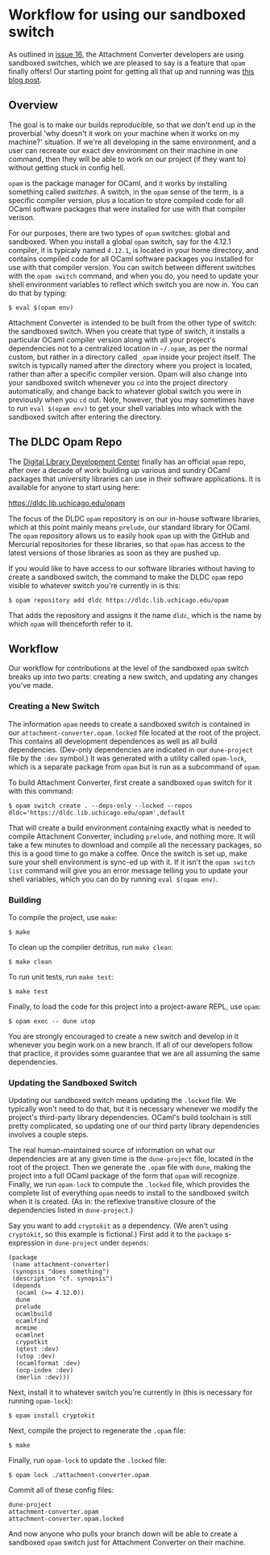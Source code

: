 # Workflow for using our sandboxed switch

As outlined in [issue
16](https://github.com/uchicago-library/attachment-converter/issues/16),
the Attachment Converter developers are using sandboxed switches,
which we are pleased to say is a feature that `opam` finally offers!
Our starting point for getting all that up and running was [this blog
post](https://khady.info/opam-sandbox.html).

## Overview

The goal is to make our builds reproducible, so that we don't end up
in the proverbial 'why doesn't it work on your machine when it works
on my machine?' situation.  If we're all developing in the same
environment, and a user can recreate our exact dev environment on
their machine in one command, then they will be able to work on our
project (if they want to) without getting stuck in config hell.

`opam` is the package manager for OCaml, and it works by installing
something called _switches_.  A switch, in the `opam` sense of the
term, is a specific compiler version, plus a location to store
compiled code for all OCaml software packages that were installed for
use with that compiler verison.

For our purposes, there are two types of `opam` switches: global and
sandboxed.  When you install a global `opam` switch, say for the
4.12.1 compiler, it is typicaly named `4.12.1`, is located in your
home directory, and contains compiled code for all OCaml software
packages you installed for use with that compiler version.  You can
switch between different switches with the `opam switch` command, and
when you do, you need to update your shell environment variables to
reflect which switch you are now in.  You can do that by typing:

```
$ eval $(opam env)
```

Attachment Converter is intended to be built from the other type of
switch: the sandboxed switch.  When you create that type of switch, it
installs a particular OCaml compiler version along with all your
project's dependencies not to a centralized location in `~/.opam`, as
per the normal custom, but rather in a directory called `_opam` inside
your project itself.  The switch is typically named after the
directory where you project is located, rather than after a specific
compiler version.  Opam will also change into your sandboxed switch
whenever you `cd` into the project directory automatically, and change
back to whatever global switch you were in previously when you `cd`
out.  Note, however, that you may sometimes have to run `eval $(opam
env)` to get your shell variables into whack with the sandboxed switch
after entering the directory.

## The DLDC Opam Repo

The [Digital Library Development
Center](https://uchicago-library.github.io/) finally has an official
`opam` repo, after over a decade of work building up various and
sundry OCaml packages that university libraries can use in their
software applications.  It is available for anyone to start using
here:

https://dldc.lib.uchicago.edu/opam

The focus of the DLDC `opam` repository is on our in-house software
libraries, which at this point mainly means `prelude`, our standard
library for OCaml.  The `opam` repository allows us to easily hook
`opam` up with the GitHub and Mercurial repositories for these
libraries, so that `opam` has access to the latest versions of those
libraries as soon as they are pushed up.

If you would like to have access to our software libraries without
having to create a sandboxed switch, the command to make the DLDC
`opam` repo visible to whatever switch you're currently in is this:

```
$ opam repository add dldc https://dldc.lib.uchicago.edu/opam
```

That adds the repository and assigns it the name `dldc`, which is the
name by which `opam` will thenceforth refer to it.

## Workflow

Our workflow for contributions at the level of the sandboxed `opam`
switch breaks up into two parts: creating a new switch, and updating
any changes you've made.

### Creating a New Switch

The information `opam` needs to create a sandboxed switch is contained
in our `attachment-converter.opam.locked` file located at the root of
the project.  This contains all development dependences as well as all
build dependencies.  (Dev-only dependencies are indicated in our
`dune-project` file by the `:dev` symbol.)  It was generated with a
utility called `opam-lock`, which is a separate package from `opam`
but is run as a subcommand of `opam`.

To build Attachment Converter, first create a sandboxed `opam` switch
for it with this command:

```
$ opam switch create . --deps-only --locked --repos dldc='https://dldc.lib.uchicago.edu/opam',default
```

That will create a build environment containing exactly what is needed
to compile Attachment Converter, including `prelude`, and nothing
more.  It will take a few minutes to download and compile all the
necessary packages, so this is a good time to go make a coffee.  Once
the switch is set up, make sure your shell environment is sync-ed up
with it.  If it isn't the `opam switch list` command will give you an
error message telling you to update your shell variables, which you
can do by running `eval $(opam env)`.

### Building

To compile the project, use `make`:

```
$ make
```

To clean up the compiler detritus, run `make clean`:

```
$ make clean
```

To run unit tests, run `make test`:

```
$ make test
```

Finally, to load the code for this project into a project-aware REPL,
use `opam`:

```
$ opam exec -- dune utop
```

You are strongly encouraged to create a new switch and develop in it
whenever you begin work on a new branch.  If all of our developers
follow that practice, it provides some guarantee that we are all
assuming the same dependencies.

### Updating the Sandboxed Switch

Updating our sandboxed switch means updating the `.locked` file.  We
typically won't need to do that, but it is necessary whenever we
modify the project's third-party library dependencies. OCaml's build
toolchain is still pretty complicated, so updating one of our third
party library dependencies involves a couple steps.

The real human-maintained source of information on what our
dependencies are at any given time is the `dune-project` file, located
in the root of the project.  Then we generate the `.opam` file with
`dune`, making the project into a full OCaml package of the form that
`opam` will recognize.  Finally, we run `opam-lock` to compute the
`.locked` file, which provides the complete list of everything `opam`
needs to install to the sandboxed switch when it is created.  (As in:
the reflexive transitive closure of the dependencies listed in
`dune-project`.)

Say you want to add `cryptokit` as a dependency.  (We aren't using
`cryptokit`, so this example is fictional.)  First add it to the
`package` s-expression in `dune-project` under `depends`:

```dune
(package
 (name attachment-converter)
 (synopsis "does something")
 (description "cf. synopsis")
 (depends
  (ocaml (>= 4.12.0))
  dune
  prelude
  ocamlbuild
  ocamlfind
  mrmime
  ocamlnet
  crypotkit
  (qtest :dev)
  (utop :dev)
  (ocamlformat :dev)
  (ocp-index :dev)
  (merlin :dev)))
```

Next, install it to whatever switch you're currently in (this is
necessary for running `opam-lock`):

```
$ opam install cryptokit
```

Next, compile the project to regenerate the `.opam` file:

```
$ make
```

Finally, run `opam-lock` to update the `.locked` file:

```
$ opam lock ./attachment-converter.opam
```

Commit all of these config files:

```
dune-project
attachment-converter.opam
attachment-converter.opam.locked
```

And now anyone who pulls your branch down will be able to create a
sandboxed `opam` switch just for Attachment Converter on their
machine.
